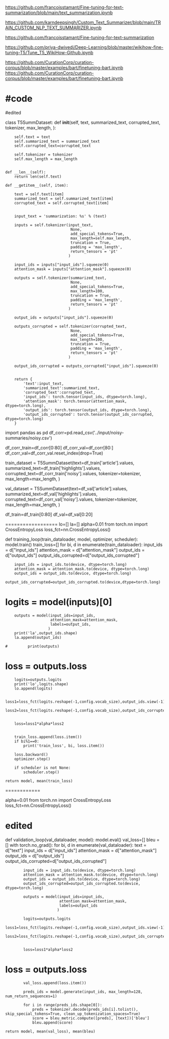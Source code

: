 https://github.com/francoisstamant/Fine-tuning-for-text-summarization/blob/main/text_summarization.ipynb


https://github.com/karndeepsingh/Custom_Text_Summarizer/blob/main/TRAIN_CUSTOM_NLP_TEXT_SUMMARIZER.ipynb

https://github.com/francoisstamant/Fine-tuning-for-text-summarization

https://github.com/priya-dwivedi/Deep-Learning/blob/master/wikihow-fine-tuning-T5/Tune_T5_WikiHow-Github.ipynb

https://github.com/CurationCorp/curation-corpus/blob/master/examples/bart/finetuning-bart.ipynb
https://github.com/CurationCorp/curation-corpus/blob/master/examples/bart/finetuning-bart.ipynb

#code
============================
#edited

class T5SummDataset:
    def __init__(self, 
                 text, 
                 summarized_text,
                 corrupted_text,
                 tokenizer, 
                 max_length,
                ):
        
        self.text = text
        self.summarized_text = summarized_text
        self.corrupted_text=corrupted_text
        
        self.tokenizer = tokenizer
        self.max_length = max_length
        

    def __len__(self):
        return len(self.text)

    def __getitem__(self, item):
        
        text = self.text[item]
        summarized_text = self.summarized_text[item]
        corrupted_text = self.corrupted_text[item]


        input_text = 'summarization: %s' % (text)
        
        inputs = self.tokenizer(input_text, 
                                 None, 
                                 add_special_tokens=True,
                                 max_length=self.max_length,
                                 truncation = True,
                                 padding = 'max_length',
                                 return_tensors = 'pt'
                                )
        
        input_ids = inputs["input_ids"].squeeze(0)
        attention_mask = inputs["attention_mask"].squeeze(0)
        
        outputs = self.tokenizer(summarized_text, 
                                 None, 
                                 add_special_tokens=True,
                                 max_length=100,
                                 truncation = True,
                                 padding = 'max_length',
                                 return_tensors = 'pt'
                                )
        
        output_ids = outputs["input_ids"].squeeze(0)
        
        outputs_corrupted = self.tokenizer(corrupted_text, 
                                 None, 
                                 add_special_tokens=True,
                                 max_length=100,
                                 truncation = True,
                                 padding = 'max_length',
                                 return_tensors = 'pt'
                                )
        
        output_ids_corrupted = outputs_corrupted["input_ids"].squeeze(0)

        
        return {
            'text':input_text,
            'summarized_text':summarized_text,
            'corrupted_text':corrupted_text,
            'input_ids': torch.tensor(input_ids, dtype=torch.long),
            'attention_mask': torch.tensor(attention_mask, dtype=torch.long),
            'output_ids': torch.tensor(output_ids, dtype=torch.long),
            'output_ids_corrupted': torch.tensor(output_ids_corrupted, dtype=torch.long)
        }



import pandas as pd
df_corr=pd.read_csv('../input/noisy-summaries/noisy.csv')

df_corr_train=df_corr[0:80]
df_corr_val=df_corr[80:]
df_corr_val=df_corr_val.reset_index(drop=True)

train_dataset = T5SummDataset(text=df_train['article'].values,
                              summarized_text=df_train['highlights'].values,
                              corrupted_text=df_corr_train['noisy'].values,
                              tokenizer=tokenizer,
                              max_length=max_length,
                             )

val_dataset = T5SummDataset(text=df_val['article'].values,
                            summarized_text=df_val['highlights'].values,
                            corrupted_text=df_corr_val['noisy'].values,
                            tokenizer=tokenizer,
                            max_length=max_length,
                             )



df_train=df_train[0:80]
df_val=df_val[0:20]


==================
lo=[]
la=[]
alpha=0.01
from torch.nn import CrossEntropyLoss
loss_fct=nn.CrossEntropyLoss()


def training_loop(train_dataloader, model, optimizer, scheduler):
    model.train()
    train_loss=[]
    for bi, d in enumerate(train_dataloader):
        input_ids = d["input_ids"]
        attention_mask = d["attention_mask"]
        output_ids = d["output_ids"]
        output_ids_corrupted=d["output_ids_corrupted"]

        input_ids = input_ids.to(device, dtype=torch.long)
        attention_mask = attention_mask.to(device, dtype=torch.long)
        output_ids = output_ids.to(device, dtype=torch.long)
        output_ids_corrupted=output_ids_corrupted.to(device,dtype=torch.long)
#         logits = model(inputs)[0]

        outputs = model(input_ids=input_ids, 
                        attention_mask=attention_mask, 
                        labels=output_ids,                      
                       ) 
        print('la',output_ids.shape)
        la.append(output_ids)

    #         print(outputs)
    
#         loss = outputs.loss
        logits=outputs.logits
        print('lo',logits.shape)
        lo.append(logits)
        
        loss1=loss_fct(logits.reshape(-1,config.vocab_size),output_ids.view(-1))
        loss2=loss_fct(logits.reshape(-1,config.vocab_size),output_ids_corrupted.view(-1))

        
        loss=loss1*alpha*loss2


        train_loss.append(loss.item())
        if bi%1==0:
            print('train_loss', bi, loss.item())
        
        loss.backward()
        optimizer.step()

        if scheduler is not None:
            scheduler.step()
            
    return model, mean(train_loss) 




============

alpha=0.01
from torch.nn import CrossEntropyLoss
loss_fct=nn.CrossEntropyLoss()


# edited

def validation_loop(val_dataloader, model):
    model.eval() 
    val_loss=[]
    bleu = []
    with torch.no_grad():
        for bi, d in enumerate(val_dataloader):
            text = d["text"]
            input_ids = d["input_ids"]
            attention_mask = d["attention_mask"]
            output_ids = d["output_ids"]
            output_ids_corrupted=d["output_ids_corrupted"]

            input_ids = input_ids.to(device, dtype=torch.long)
            attention_mask = attention_mask.to(device, dtype=torch.long)
            output_ids = output_ids.to(device, dtype=torch.long)
            output_ids_corrupted=output_ids_corrupted.to(device, dtype=torch.long)
            
            outputs = model(input_ids=input_ids, 
                            attention_mask=attention_mask, 
                            labels=output_ids
                           ) 
            
            logits=outputs.logits
            loss1=loss_fct(logits.reshape(-1,config.vocab_size),output_ids.view(-1))
            loss2=loss_fct(logits.reshape(-1,config.vocab_size),output_ids_corrupted.view(-1))

        
            loss=loss1*alpha*loss2

#             loss = outputs.loss
            val_loss.append(loss.item())
            
            preds_ids = model.generate(input_ids, max_length=128, num_return_sequences=1)
            
            for i in range(preds_ids.shape[0]):
                preds = tokenizer.decode(preds_ids[i].tolist(), skip_special_tokens=True, clean_up_tokenization_spaces=True)
                score = bleu_metric.compute([preds], [text])['bleu']
                bleu.append(score)
            
    return model, mean(val_loss), mean(bleu) 
